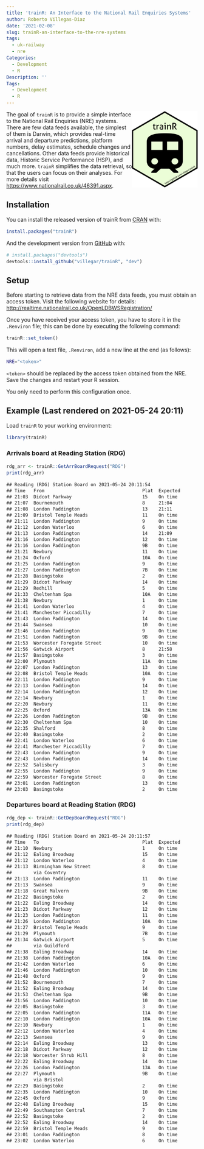 ```yaml
---
title: 'trainR: An Interface to the National Rail Enquiries Systems'
author: Roberto Villegas-Diaz
date: '2021-02-08'
slug: trainR-an-interface-to-the-nre-systems
tags:
  - uk-railway
  - nre
Categories:
  - Development
  - R
Description: ''
Tags:
  - Development
  - R
---
```


<img src="https://raw.githubusercontent.com/villegar/trainR/main/inst/images/logo.png" alt="logo" align="right" height=200px/>

The goal of `trainR` is to provide a simple interface to the 
National Rail Enquiries (NRE) systems. There are few data feeds 
available, the simplest of them is Darwin, which provides real-time 
arrival and departure predictions, platform numbers, delay estimates, 
schedule changes and cancellations. Other data feeds provide historical 
data, Historic Service Performance (HSP), and much more. `trainR` 
simplifies the data retrieval, so that the users can focus on their 
analyses. For more details visit 
https://www.nationalrail.co.uk/46391.aspx.

## Installation

You can install the released version of trainR from [CRAN](https://CRAN.R-project.org) with:

``` r
install.packages("trainR")
```

And the development version from [GitHub](https://github.com/) with:

``` r
# install.packages("devtools")
devtools::install_github("villegar/trainR", "dev")
```

## Setup
Before starting to retrieve data from the NRE data feeds, you must obtain an access token. 
Visit the following website for details: http://realtime.nationalrail.co.uk/OpenLDBWSRegistration/

Once you have received your access token, you have to store it in the `.Renviron` file; this can be 
done by executing the following command:


```r
trainR::set_token()
```

This will open a text file, `.Renviron`, add a new line at the end (as follows):

```bash
NRE="<token>"
```

`<token>` should be replaced by the access token obtained from the NRE. Save the changes and restart 
your R session.

You only need to perform this configuration once.

## Example (Last rendered on 2021-05-24 20:11)

Load `trainR` to your working environment:

```r
library(trainR)
```

### Arrivals board at Reading Station (RDG)


```r
rdg_arr <- trainR::GetArrBoardRequest("RDG")
print(rdg_arr)
```

```
## Reading (RDG) Station Board on 2021-05-24 20:11:54
## Time   From                                    Plat  Expected
## 21:03  Didcot Parkway                          15    On time
## 21:07  Bournemouth                             8     21:04
## 21:08  London Paddington                       13    21:11
## 21:09  Bristol Temple Meads                    11    On time
## 21:11  London Paddington                       9     On time
## 21:12  London Waterloo                         6     On time
## 21:13  London Paddington                       14    21:09
## 21:16  London Paddington                       12    On time
## 21:16  London Paddington                       9B    On time
## 21:21  Newbury                                 11    On time
## 21:24  Oxford                                  10A   On time
## 21:25  London Paddington                       9     On time
## 21:27  London Paddington                       7B    On time
## 21:28  Basingstoke                             2     On time
## 21:29  Didcot Parkway                          14    On time
## 21:29  Redhill                                 5     On time
## 21:33  Cheltenham Spa                          10A   On time
## 21:38  Newbury                                 1     On time
## 21:41  London Waterloo                         4     On time
## 21:41  Manchester Piccadilly                   7     On time
## 21:43  London Paddington                       14    On time
## 21:44  Swansea                                 10    On time
## 21:46  London Paddington                       9     On time
## 21:51  London Paddington                       9B    On time
## 21:53  Worcester Foregate Street               10    On time
## 21:56  Gatwick Airport                         8     21:58
## 21:57  Basingstoke                             3     On time
## 22:00  Plymouth                                11A   On time
## 22:07  London Paddington                       13    On time
## 22:08  Bristol Temple Meads                    10A   On time
## 22:11  London Paddington                       9     On time
## 22:13  London Paddington                       14    On time
## 22:14  London Paddington                       12    On time
## 22:14  Newbury                                 1     On time
## 22:20  Newbury                                 11    On time
## 22:25  Oxford                                  13A   On time
## 22:26  London Paddington                       9B    On time
## 22:30  Cheltenham Spa                          10    On time
## 22:35  Shalford                                8     On time
## 22:40  Basingstoke                             2     On time
## 22:41  London Waterloo                         6     On time
## 22:41  Manchester Piccadilly                   7     On time
## 22:43  London Paddington                       9     On time
## 22:43  London Paddington                       14    On time
## 22:52  Salisbury                               3     On time
## 22:55  London Paddington                       9     On time
## 22:59  Worcester Foregate Street               8     On time
## 23:01  London Paddington                       13    On time
## 23:03  Basingstoke                             2     On time
```

### Departures board at Reading Station (RDG)


```r
rdg_dep <- trainR::GetDepBoardRequest("RDG")
print(rdg_dep)
```

```
## Reading (RDG) Station Board on 2021-05-24 20:11:57
## Time   To                                      Plat  Expected
## 21:10  Newbury                                 1     On time
## 21:12  Ealing Broadway                         15    On time
## 21:12  London Waterloo                         4     On time
## 21:13  Birmingham New Street                   8     On time
##        via Coventry                            
## 21:13  London Paddington                       11    On time
## 21:13  Swansea                                 9     On time
## 21:18  Great Malvern                           9B    On time
## 21:22  Basingstoke                             2     On time
## 21:22  Ealing Broadway                         14    On time
## 21:23  Didcot Parkway                          12    On time
## 21:23  London Paddington                       11    On time
## 21:26  London Paddington                       10A   On time
## 21:27  Bristol Temple Meads                    9     On time
## 21:29  Plymouth                                7B    On time
## 21:34  Gatwick Airport                         5     On time
##        via Guildford                           
## 21:38  Ealing Broadway                         14    On time
## 21:38  London Paddington                       10A   On time
## 21:42  London Waterloo                         6     On time
## 21:46  London Paddington                       10    On time
## 21:48  Oxford                                  9     On time
## 21:52  Bournemouth                             7     On time
## 21:52  Ealing Broadway                         14    On time
## 21:53  Cheltenham Spa                          9B    On time
## 21:56  London Paddington                       10    On time
## 22:05  Basingstoke                             3     On time
## 22:05  London Paddington                       11A   On time
## 22:10  London Paddington                       10A   On time
## 22:10  Newbury                                 1     On time
## 22:12  London Waterloo                         4     On time
## 22:13  Swansea                                 9     On time
## 22:14  Ealing Broadway                         13    On time
## 22:18  Didcot Parkway                          12    On time
## 22:18  Worcester Shrub Hill                    8     On time
## 22:22  Ealing Broadway                         14    On time
## 22:26  London Paddington                       13A   On time
## 22:27  Plymouth                                9B    On time
##        via Bristol                             
## 22:29  Basingstoke                             2     On time
## 22:35  London Paddington                       10    On time
## 22:45  Oxford                                  9     On time
## 22:48  Ealing Broadway                         15    On time
## 22:49  Southampton Central                     7     On time
## 22:52  Basingstoke                             2     On time
## 22:52  Ealing Broadway                         14    On time
## 22:59  Bristol Temple Meads                    9     On time
## 23:01  London Paddington                       8     On time
## 23:02  London Waterloo                         6     On time
```
